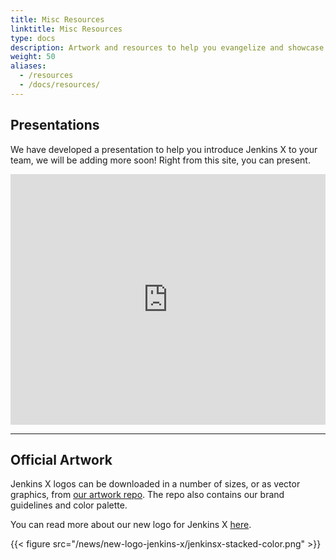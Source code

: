 ```yaml
---
title: Misc Resources
linktitle: Misc Resources
type: docs
description: Artwork and resources to help you evangelize and showcase Jenkins X to your team!
weight: 50
aliases:
  - /resources
  - /docs/resources/
---
```


## Presentations

We have developed a presentation to help you introduce Jenkins X to your team, we will be adding more soon! Right from this site, you can present.

<iframe src="https://gitpitch.com/sharepointoscar/presentations/master?p=talks/intro-to-jenkins-x#/" frameborder="0" scrolling="no" allowtransparency="true" allowfullscreen="true" id="emb_5jtc6n" height="401" width="600" style="border: none; position: relative; visibility: visible; display: block; margin: 0px; padding: 0px; max-width: 100%; min-width: 200px;"></iframe>

***

## Official Artwork

Jenkins X logos can be downloaded in a number of sizes, or as vector graphics, from [our artwork repo](https://github.com/cdfoundation/artwork/tree/master/jenkinsx). The repo also contains our brand guidelines and color palette.

You can read more about our new logo for Jenkins X [here](https://jenkins-x.io/blog/2019/07/31/new-logo-jenkins-x/).

{{< figure src="/news/new-logo-jenkins-x/jenkinsx-stacked-color.png" >}}
